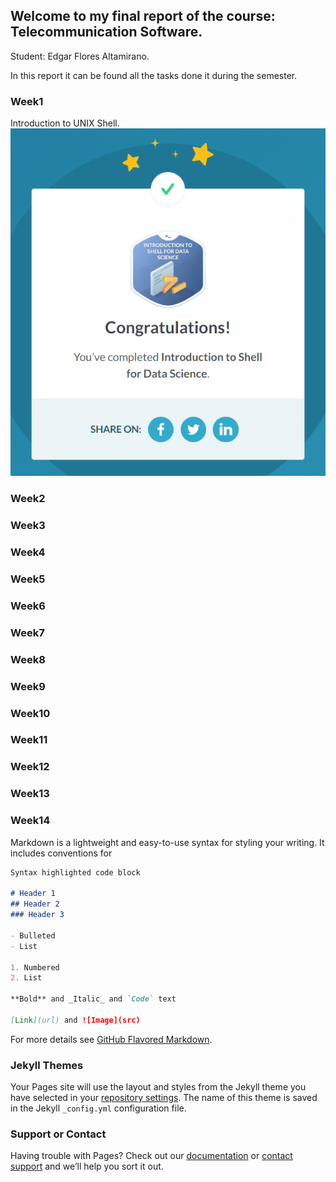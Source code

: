 ## Welcome to my final report of the course: Telecommunication Software. 

<p>Student: Edgar Flores Altamirano.</p>
In this report it can be found all the tasks done it during the semester.

### Week1

Introduction to UNIX Shell.
![Image](https://github.com/EdgrFA/RAE411/blob/master/Week1/CompletedShellCourse.png)

### Week2

### Week3

### Week4

### Week5

### Week6

### Week7

### Week8

### Week9

### Week10

### Week11

### Week12

### Week13

### Week14

Markdown is a lightweight and easy-to-use syntax for styling your writing. It includes conventions for

```markdown
Syntax highlighted code block

# Header 1
## Header 2
### Header 3

- Bulleted
- List

1. Numbered
2. List

**Bold** and _Italic_ and `Code` text

[Link](url) and ![Image](src)
```

For more details see [GitHub Flavored Markdown](https://guides.github.com/features/mastering-markdown/).

### Jekyll Themes

Your Pages site will use the layout and styles from the Jekyll theme you have selected in your [repository settings](https://github.com/EdgrFA/RAE411/settings). The name of this theme is saved in the Jekyll `_config.yml` configuration file.

### Support or Contact

Having trouble with Pages? Check out our [documentation](https://help.github.com/categories/github-pages-basics/) or [contact support](https://github.com/contact) and we’ll help you sort it out.
